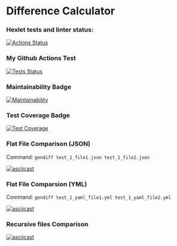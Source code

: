 # Difference Calculator

### Hexlet tests and linter status:
[![Actions Status](https://github.com/Timo4ey/python-project-50/workflows/hexlet-check/badge.svg)](https://github.com/Timo4ey/python-project-50/actions)

### My Github Actions Test
[![Tests Status](https://github.com/Timo4ey/python-project-50/actions/workflows/genndiff.yml/badge.svg)](https://github.com/Timo4ey/python-project-50/actions/workflows/genndiff.yml)

### Maintainability Badge
[![Maintainability](https://api.codeclimate.com/v1/badges/359f6c5da096b7b6cc8c/maintainability)](https://codeclimate.com/github/Timo4ey/python-project-50/maintainability)

### Test Coverage Badge
[![Test Coverage](https://api.codeclimate.com/v1/badges/359f6c5da096b7b6cc8c/test_coverage)](https://codeclimate.com/github/Timo4ey/python-project-50/test_coverage)

### Flat File Comparison (JSON)
Command: ```gendiff test_1_file1.json test_1_file2.json```

[![asciicast](https://asciinema.org/a/TAGMPiTfasUTgAA4t13gInJn5.svg)](https://asciinema.org/a/TAGMPiTfasUTgAA4t13gInJn5)

### Flat File Comparsion (YML)
Command: ```gendiff test_1_yaml_file1.yml test_1_yaml_file2.yml```

[![asciicast](https://asciinema.org/a/IqcVfDZptEuyGQ7ZV8HbdXX1z.svg)](https://asciinema.org/a/IqcVfDZptEuyGQ7ZV8HbdXX1z)

### Recursive files Comparison

[![asciicast](https://asciinema.org/a/mGk9IRM5wxHK12oVPMKt3jZTv.svg)](https://asciinema.org/a/mGk9IRM5wxHK12oVPMKt3jZTv)

